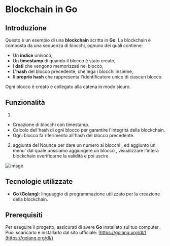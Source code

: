 # Blockchain in Go


## Introduzione

Questo è un esempio di una **blockchain** scritta in **Go**. La blockchain è composta da una sequenza di blocchi, ognuno dei quali contiene:
- Un **indice** univoco,
- Un **timestamp** di quando il blocco è stato creato,
- I **dati** che vengono memorizzati nel blocco,
- L'**hash** del blocco precedente, che lega i blocchi insieme,
- Il **proprio hash** che rappresenta l'identificatore unico di ciascun blocco.

Ogni blocco è creato e collegato alla catena in modo sicuro.

## Funzionalità
1)
- Creazione di blocchi con timestamp.
- Calcolo dell'hash di ogni blocco per garantire l'integrità della blockchain.
- Ogni blocco fa riferimento all'hash del blocco precedente.
2) aggiunta del Nounce per dare un numero ai blocchi , ed aggiunto un menu' dal quale possiamo aggiungere un blocco , visualizzare l'intera blockchain everificarne la validità e poi uscire
  

![image](https://github.com/user-attachments/assets/a9d27b96-55ff-4928-8a65-8b2254126983)

  
## Tecnologie utilizzate

- **Go (Golang)**: linguaggio di programmazione utilizzato per la creazione della blockchain.

## Prerequisiti

Per eseguire il progetto, assicurati di avere **Go** installato sul tuo computer. Puoi scaricarlo e installarlo dal sito ufficiale: [https://golang.org/dl/](https://golang.org/dl/)
